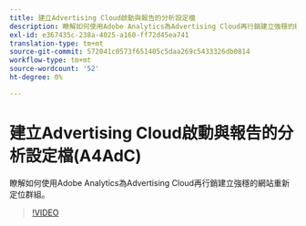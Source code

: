```yaml
---
title: 建立Advertising Cloud啟動與報告的分析設定檔
description: 瞭解如何使用Adobe Analytics為Advertising Cloud再行銷建立強穩的網站重新定位群組。
exl-id: e367435c-238a-4025-a160-ff72d45ea741
translation-type: tm+mt
source-git-commit: 572041c0573f651405c5daa269c5433326db0814
workflow-type: tm+mt
source-wordcount: '52'
ht-degree: 0%

---
```


# 建立Advertising Cloud啟動與報告的分析設定檔(A4AdC)

瞭解如何使用Adobe Analytics為Advertising Cloud再行銷建立強穩的網站重新定位群組。

>[!VIDEO](https://video.tv.adobe.com/v/33503)
